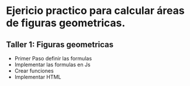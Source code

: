 # Ejericio practico para calcular áreas de figuras geometricas.

## Taller 1: Figuras geometricas

- Primer Paso definir las formulas
- Implementar las formulas en Js
- Crear funciones
- Implementar HTML 
